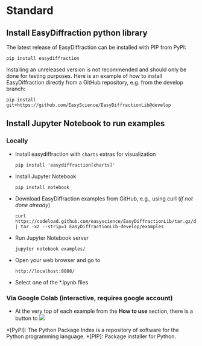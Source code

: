 # Standard

## Install EasyDiffraction python library

The latest release of EasyDiffraction can be installed with PIP from PyPI:
```
pip install easydiffraction
```

Installing an unreleased version is not recommended and should only be done for testing purposes. Here is an example of how to install EasyDiffraction directly from a GitHub repository, e.g. from the develop branch:
```
pip install git+https://github.com/EasyScience/EasyDiffractionLib@develop
```

## Install Jupyter Notebook to run examples

### Locally

* Install easydiffraction with `charts` extras for visualization
  ```console
  pip install 'easydiffraction[charts]'
  ```
* Install Jupyter Notebook
  ```console
  pip install notebook
  ```
* Download EasyDiffraction examples from GitHub, e.g., using curl (_if not done already_)
  ```console
  curl https://codeload.github.com/easyscience/EasyDiffractionLib/tar.gz/develop | tar -xz --strip=1 EasyDiffractionLib-develop/examples
  ```
* Run Jupyter Notebook server
  ```console
  jupyter notebook examples/
  ```
* Open your web browser and go to
  ```console
  http://localhost:8888/
  ```
* Select one of the *.ipynb files

### Via Google Colab (interactive, requires google account)

* At the very top of each example from the **How to use** section, there is a button to ![](https://colab.research.google.com/assets/colab-badge.svg)

<!-- Abbreviations -->

*[PyPI]: The Python Package Index is a repository of software for the Python programming language.
*[PIP]: Package installer for Python.
